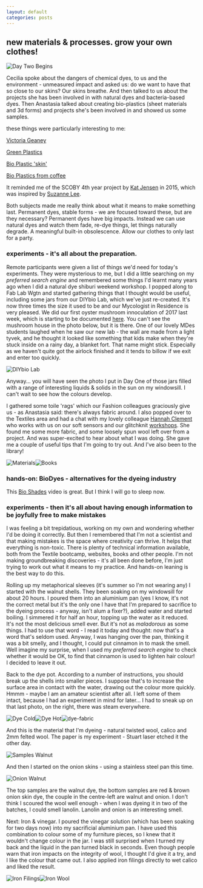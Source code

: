 ```yaml
---
layout: default
categories: posts
---
```

## new materials & processes. grow your own clothes!

![Day Two Begins](/images/2017-02-22-day-two/daytwobegins.png) 

Cecilia spoke about the dangers of chemical dyes, to us and the environment - unmeasured impact and asked us: do we want to have that so close to our skins? Our skins breathe. And then talked to us about the projects she has been involved in with natural dyes and bacteria-based dyes. Then Anastasia talked about creating bio-plastics (sheet materials and 3d forms) and projects she's been involved in and showed us some samples.  

these things were particularly interesting to me:

[Victoria Geaney](http://www.victoriageaney.com/)

[Green Plastics](http://green-plastics.net/)

[Bio Plastic 'skin'](http://materiability.com/skin-2/)

[Bio Plastics from coffee](https://3dprintingindustry.com/news/bioplastics-made-coffee-orange-83241/)

It reminded me of the SCOBY 4th year project by [Kat Jensen](https://creative.massey.ac.nz/about/exposure-2015-end-of-year-exhibition/bdes-textiles/katerina-jensen) in 2015, which was inspired by 
[Suzanne Lee](http://www.naturalblaze.com/2016/04/the-woman-who-grows-her-own-kombucha-clothes.html).

Both subjects made me really think about what it means to make something last. Permanent dyes, stable forms - we are focused toward these, but are they necessary? Permanent dyes have big impacts. Instead we can use natural dyes and watch them fade, re-dye things, let things naturally degrade. A meaningful built-in obsolescence. Allow our clothes to only last for a party.

### experiments - it's all about the preparation.

Remote participants were given a list of things we'd need for today's experiments. They were mysterious to me, but I did a little searching on my *preferred search engine* and remembered some things I'd learnt many years ago when I did a natural dye shiburi weekend workshop. I popped along to Fab Lab Wgtn and started gathering things that I thought would be useful, including some jars from our DIYbio Lab, which we've just re-created. It's now three times the size it used to be and our Mycologist in Residence is very pleased. We did our first oyster mushroom innoculation of 2017 last week, which is starting to be documented [here](http://fablabwgtn.github.io/DIY-biolab/post/Jenga-rafts.html). You can't see the mushroom house in the photo below, but it is there. One of our lovely MDes students laughed when he saw our new lab - the wall are made from a light tyvek, and he thought it looked like something that kids make when they're stuck inside on a rainy day, a blanket fort. That name might stick. Especially as we haven't quite got the airlock finished and it tends to billow if we exit and enter too quickly.

![DIYbio Lab](/images/2017-02-22-day-two/diy-bio.png) 

Anyway... you will have seen the photo I put in Day One of those jars filled with a range of interesting liquids & solids in the sun on my windowsill. I can't wait to see how the colours develop. 

I gathered some toile 'rags' which our Fashion colleagues graciously give us - as Anastasia said: there's always fabric around. I also popped over to the Textiles area and had a chat with my lovely colleague [Hannah Clement](https://hannahclement.com/about/) who works with us on our soft sensors and our glitchknit [workshops](https://fablabwgtn.co.nz/events/). She found me some more fabric, and some loosely spun wool left over from a project. And was super-excited to hear about what I was doing. She gave me a couple of useful tips that I'm going to try out. And I've also been to the library! 

![Materials](/images/2017-02-22-day-two/materials.png)![Books](/images/2017-02-22-day-two/books.png)  

### hands-on: BioDyes - alternatives for the dyeing industry

This [Bio Shades](https://www.youtube.com/watch?v=HsD5VuH4Y7w&feature=youtu.be) video is great. But I think I will go to sleep now.

### experiments - then it's all about having enough information to be joyfully free to make mistakes

I was feeling a bit trepidatious, working  on my own and wondering whether I'd be doing it correctly. But then I remembered that I'm not a scientist and that making mistakes is the space where creativity can thrive. It helps that everything is non-toxic. There is plenty of technical information available, both from the Textile bootcamp, websites, books and other people. I'm not making groundbreaking discoveries - it's all been done before, I'm just trying to work out what it means to my practice. And hands-on leaning is the best way to do this.

Rolling up my metaphorical sleeves (it's summer so I'm not wearing any) I started with the walnut shells. They been soaking on my windowsill for about 20 hours. I poured them into an aluminium pan (yes I know, it's not the correct metal but it's the only one I have that I'm prepared to sacrifice to the dyeing process - anyway, isn't alum a fixer?), added water and started boiling. I simmered it for half an hour, topping up the water as it reduced. It's not the most delicious smell ever. But it's not as _maladorous_ as some things. I had to use that word - I read it today and thought: now that's a word that's seldom used. Anyway, I was hanging over the pan, thinking it was a bit smelly, and I thought, I could put cinnamon in to mask the smell. Well imagine my surprise, when I used my *preferred search engine* to check whether it would be OK, to find that cinnamon is used to lighten hair colour! I decided to leave it out.

Back to the dye pot. According to a number of instructions, you should break up the shells into smaller pieces. I suppose that's to increase the surface area in contact with the water, drawing out the colour more quickly. Hmmm - maybe I am an amateur scientist after all. I left some of them intact, because I had an experiment in mind for later... I had to sneak up on that last photo, on the right, there was steam everywhere. 

![Dye Cold](/images/2017-02-22-day-two/dye-cold.png)![Dye Hot](/images/2017-02-22-day-two/dye-hot.png)![dye-fabric](/images/2017-02-22-day-two/dye-fabric.png)

And this is the material that I'm dyeing - natural twisted wool, calico and 2mm felted wool. The paper is my experiment - Stuart laser etched it the other day.

![Samples Walnut](/images/2017-02-22-day-two/samples-walnut.png)

And then I started on the onion skins - using a stainless steel pan this time. 

![Onion Walnut](/images/2017-02-22-day-two/onion-walnut-dye.png)

The top samples are the walnut dye, the bottom samples are red & brown onion skin dye, the couple in the centre-left are walnut and onion. I don't think I scoured the wool well enough - when I was dyeing it in two of the batches, I could smell lanolin. Lanolin and onion is an interesting smell. 

Next: Iron & vinegar. I poured the vinegar solution (which has been soaking for two days now) into my sacrificial aluminium pan. I have used this combination to colour some of my furniture pieces, so I knew that it wouldn't change colour in the jar. I was still surprised when I turned my back and the liquid in the pan turned black in seconds. Even though people warn that iron impacts on the integrity of wool, I thought I'd give it a try, and I like the colour that came out. I also applied iron filings directly to wet calico and liked the result.

![Iron Filings](/images/2017-02-22-day-two/iron-filings.png)![Iron Wool](/images/2017-02-22-day-two/iron-wool.png)
